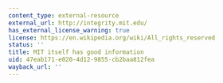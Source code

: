 ```yaml
---
content_type: external-resource
external_url: http://integrity.mit.edu/
has_external_license_warning: true
license: https://en.wikipedia.org/wiki/All_rights_reserved
status: ''
title: MIT itself has good information
uid: 47eab171-e020-4d12-9855-cb2baa812fea
wayback_url: ''
---
```

